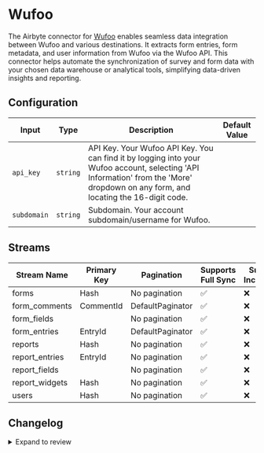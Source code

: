 # Wufoo
The Airbyte connector for [Wufoo](https://www.wufoo.com/) enables seamless data integration between Wufoo and various destinations. It extracts form entries, form metadata, and user information from Wufoo via the Wufoo API. This connector helps automate the synchronization of survey and form data with your chosen data warehouse or analytical tools, simplifying data-driven insights and reporting.

## Configuration

| Input | Type | Description | Default Value |
|-------|------|-------------|---------------|
| `api_key` | `string` | API Key. Your Wufoo API Key. You can find it by logging into your Wufoo account, selecting &#39;API Information&#39; from the &#39;More&#39; dropdown on any form, and locating the 16-digit code. |  |
| `subdomain` | `string` | Subdomain. Your account subdomain/username for Wufoo. |  |

## Streams
| Stream Name | Primary Key | Pagination | Supports Full Sync | Supports Incremental |
|-------------|-------------|------------|---------------------|----------------------|
| forms | Hash | No pagination | ✅ |  ❌  |
| form_comments | CommentId | DefaultPaginator | ✅ |  ❌  |
| form_fields |  | No pagination | ✅ |  ❌  |
| form_entries | EntryId | DefaultPaginator | ✅ |  ❌  |
| reports | Hash | No pagination | ✅ |  ❌  |
| report_entries | EntryId | No pagination | ✅ |  ❌  |
| report_fields |  | No pagination | ✅ |  ❌  |
| report_widgets | Hash | No pagination | ✅ |  ❌  |
| users | Hash | No pagination | ✅ |  ❌  |

## Changelog

<details>
  <summary>Expand to review</summary>

| Version          | Date              | Pull Request | Subject        |
|------------------|-------------------|--------------|----------------|
| 0.0.39 | 2025-10-29 | [68927](https://github.com/airbytehq/airbyte/pull/68927) | Update dependencies |
| 0.0.38 | 2025-10-21 | [68343](https://github.com/airbytehq/airbyte/pull/68343) | Update dependencies |
| 0.0.37 | 2025-10-14 | [67934](https://github.com/airbytehq/airbyte/pull/67934) | Update dependencies |
| 0.0.36 | 2025-10-07 | [67320](https://github.com/airbytehq/airbyte/pull/67320) | Update dependencies |
| 0.0.35 | 2025-09-30 | [66445](https://github.com/airbytehq/airbyte/pull/66445) | Update dependencies |
| 0.0.34 | 2025-09-09 | [65717](https://github.com/airbytehq/airbyte/pull/65717) | Update dependencies |
| 0.0.33 | 2025-08-23 | [65416](https://github.com/airbytehq/airbyte/pull/65416) | Update dependencies |
| 0.0.32 | 2025-08-09 | [64811](https://github.com/airbytehq/airbyte/pull/64811) | Update dependencies |
| 0.0.31 | 2025-08-02 | [64378](https://github.com/airbytehq/airbyte/pull/64378) | Update dependencies |
| 0.0.30 | 2025-07-26 | [64077](https://github.com/airbytehq/airbyte/pull/64077) | Update dependencies |
| 0.0.29 | 2025-07-20 | [63664](https://github.com/airbytehq/airbyte/pull/63664) | Update dependencies |
| 0.0.28 | 2025-07-12 | [63227](https://github.com/airbytehq/airbyte/pull/63227) | Update dependencies |
| 0.0.27 | 2025-07-05 | [62692](https://github.com/airbytehq/airbyte/pull/62692) | Update dependencies |
| 0.0.26 | 2025-06-28 | [62243](https://github.com/airbytehq/airbyte/pull/62243) | Update dependencies |
| 0.0.25 | 2025-06-21 | [61760](https://github.com/airbytehq/airbyte/pull/61760) | Update dependencies |
| 0.0.24 | 2025-06-15 | [61203](https://github.com/airbytehq/airbyte/pull/61203) | Update dependencies |
| 0.0.23 | 2025-05-24 | [60779](https://github.com/airbytehq/airbyte/pull/60779) | Update dependencies |
| 0.0.22 | 2025-05-10 | [59919](https://github.com/airbytehq/airbyte/pull/59919) | Update dependencies |
| 0.0.21 | 2025-05-04 | [59563](https://github.com/airbytehq/airbyte/pull/59563) | Update dependencies |
| 0.0.20 | 2025-04-26 | [58921](https://github.com/airbytehq/airbyte/pull/58921) | Update dependencies |
| 0.0.19 | 2025-04-19 | [58565](https://github.com/airbytehq/airbyte/pull/58565) | Update dependencies |
| 0.0.18 | 2025-04-12 | [57382](https://github.com/airbytehq/airbyte/pull/57382) | Update dependencies |
| 0.0.17 | 2025-03-29 | [56859](https://github.com/airbytehq/airbyte/pull/56859) | Update dependencies |
| 0.0.16 | 2025-03-22 | [56309](https://github.com/airbytehq/airbyte/pull/56309) | Update dependencies |
| 0.0.15 | 2025-03-08 | [55641](https://github.com/airbytehq/airbyte/pull/55641) | Update dependencies |
| 0.0.14 | 2025-03-01 | [55098](https://github.com/airbytehq/airbyte/pull/55098) | Update dependencies |
| 0.0.13 | 2025-02-22 | [54461](https://github.com/airbytehq/airbyte/pull/54461) | Update dependencies |
| 0.0.12 | 2025-02-15 | [54026](https://github.com/airbytehq/airbyte/pull/54026) | Update dependencies |
| 0.0.11 | 2025-02-08 | [53534](https://github.com/airbytehq/airbyte/pull/53534) | Update dependencies |
| 0.0.10 | 2025-02-01 | [53039](https://github.com/airbytehq/airbyte/pull/53039) | Update dependencies |
| 0.0.9 | 2025-01-25 | [52456](https://github.com/airbytehq/airbyte/pull/52456) | Update dependencies |
| 0.0.8 | 2025-01-18 | [52011](https://github.com/airbytehq/airbyte/pull/52011) | Update dependencies |
| 0.0.7 | 2025-01-11 | [51384](https://github.com/airbytehq/airbyte/pull/51384) | Update dependencies |
| 0.0.6 | 2024-12-28 | [50767](https://github.com/airbytehq/airbyte/pull/50767) | Update dependencies |
| 0.0.5 | 2024-12-21 | [50347](https://github.com/airbytehq/airbyte/pull/50347) | Update dependencies |
| 0.0.4 | 2024-12-14 | [49768](https://github.com/airbytehq/airbyte/pull/49768) | Update dependencies |
| 0.0.3 | 2024-12-12 | [49379](https://github.com/airbytehq/airbyte/pull/49379) | Update dependencies |
| 0.0.2 | 2024-12-11 | [49121](https://github.com/airbytehq/airbyte/pull/49121) | Starting with this version, the Docker image is now rootless. Please note that this and future versions will not be compatible with Airbyte versions earlier than 0.64 |
| 0.0.1 | 2024-11-08 | | Initial release by [@parthiv11](https://github.com/parthiv11) via Connector Builder |

</details>
